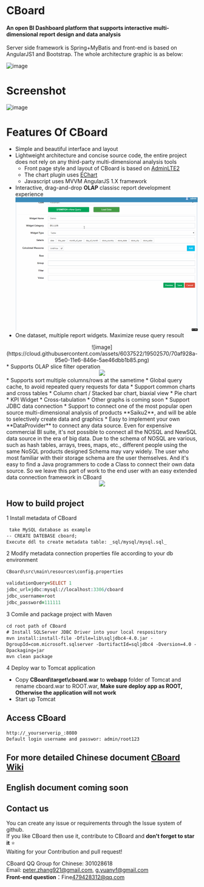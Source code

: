 # CBoard
#### An **open** BI Dashboard platform that supports **interactive** multi-dimensional report design and data analysis  
Server side framework is Spring+MyBatis and front-end is based on AngularJS1 and Bootstrap. The whole architecture graphic is as below:   

![image](https://cloud.githubusercontent.com/assets/6037522/19503349/9604c366-95e5-11e6-8318-2e53d2451019.png)  

# Screenshot
![image](https://cloud.githubusercontent.com/assets/6037522/19674284/9f161120-9ab9-11e6-98e9-ca692da4957d.png)


# Features Of CBoard
* Simple and beautiful interface and layout
* Lightweight architecture and concise source code, the entire project does not rely on any third-party multi-dimensional analysis tools  
  * Front page style and layout of CBoard is based on [AdminLTE2](https://github.com/almasaeed2010/AdminLTE)  
  * The chart plugin uses [EChart](http://echarts.baidu.com/)  
  * Javascript uses MVVM AngularJS 1.X framework  
* Interactive, drag-and-drop **OLAP** classisc report development experience  
![wiget_overview](https://raw.githubusercontent.com/yzhang921/CloudResource/gif/gif/cboard/wiget_demo2.gif)
* One dataset, multiple report widgets. Maximize reuse query resoult
<div align="center">
![image](https://cloud.githubusercontent.com/assets/6037522/19502570/70af928a-95e0-11e6-846e-5ae46dbb1b85.png)  
</div>
* Supports OLAP slice filter operation  
<div align="center">
<img src="https://cloud.githubusercontent.com/assets/6037522/19502732/806b1086-95e1-11e6-940f-ab1a18bbff77.png" width="450">
</div>
* Supports sort multiple columns/rows at the sametime
* Global query cache, to avoid repeated query requests for data
* Support common charts and cross tables
  * Column chart / Stacked bar chart, biaxial view
  * Pie chart
  * KPI Widget
  * Cross-tabulation
  * Other graphs is coming soon
* Support JDBC data connection
* Support to connect one of the most popular open source multi-dimensional analysis of products **Saiku2**, and will be able to selectively create data and graphics
* Easy to implement your own **DataProvider** to connect any data source. Even for expensive commercial BI suite, it's not possible to connect all the NOSQL and NewSQL data source in the era of big data. Due to the schema of NOSQL are various, such as hash tables, arrays, trees, maps, etc., different people using the same NoSQL products designed Schema may vary widely. The user who most familiar with their storage schema are the user themselves. And it's easy to find a Java programmers to code a Class to connect their own data source. So we leave this part of work to the end user with an easy extended data connection framework in CBoard

<div align="center">
  <img src="https://cloud.githubusercontent.com/assets/6037522/19501689/1439ff8c-95da-11e6-9374-750eb6ad82fe.png" width="450">
</div>



## How to build project
1 Install metadata of CBoard
```mysql
 take MySQL database as example
-- CREATE DATEBASE cboard;
Execute ddl to create metadata table: _sql/mysql/mysql.sql_
```
2 Modify metadata connection properties file according to your db environment  
```
CBoard\src\main\resources\config.properties
```
```pro
validationQuery=SELECT 1
jdbc_url=jdbc:mysql://localhost:3306/cboard
jdbc_username=root
jdbc_password=111111
```
3 Comile and package project with Maven
```
cd root path of CBoard
# Install SQLServer JDBC Driver into your local respository
mvn install:install-file -Dfile=lib\sqljdbc4-4.0.jar -DgroupId=com.microsoft.sqlserver -DartifactId=sqljdbc4 -Dversion=4.0 -Dpackaging=jar
mvn clean package
```
4 Deploy war to Tomcat application
 * Copy **CBoard\target\cboard.war** to **webapp** folder of Tomcat and rename cboard.war to ROOT.war, **Make sure deploy app as ROOT, Otherwise the application will not work**
 * Start up Tomcat

## Access CBoard
```
http://_yourserverip_:8080
Default login username and passwor: admin/root123
```


## For more detailed Chinese document [CBoard Wiki](https://github.com/yzhang921/CBoard/wiki)
## English document coming soon

## Contact us
You can create any issue or requirements through the Issue system of github.  
If you like CBoard then use it, contribute to CBoard and **don't forget to star it** :star:  
Waiting for your Contribution and pull request!

CBoard QQ Group for Chinese: 301028618  
Email: peter.zhang921@gmail.com, g.yuanyf@gmail.com  
**Front-end question**：Fine<479428312@qq.com>
